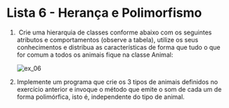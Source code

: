 # Lista 6 - Herança e Polimorfismo

1. ​	Crie uma hierarquia de classes conforme abaixo com os seguintes atributos e comportamentos (observe a tabela), utilize os seus conhecimentos e distribua as características de forma que tudo o que for comum a todos os animais fique na classe Animal: 

   ![ex_06](https://user-images.githubusercontent.com/76526017/117874151-07676100-b277-11eb-9616-8ecd4816595f.png)

2. Implemente um programa que crie os 3 tipos de animais definidos no exercício anterior e invoque o método que emite o som de cada um de forma polimórfica, isto é, independente do tipo de animal.